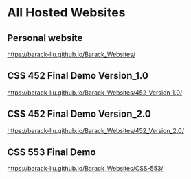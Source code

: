 # All Hosted Websites

## Personal website

https://barack-liu.github.io/Barack_Websites/

## CSS 452 Final Demo Version_1.0

https://barack-liu.github.io/Barack_Websites/452_Version_1.0/

## CSS 452 Final Demo Version_2.0

https://barack-liu.github.io/Barack_Websites/452_Version_2.0/

## CSS 553 Final Demo
https://barack-liu.github.io/Barack_Websites/CSS-553/
